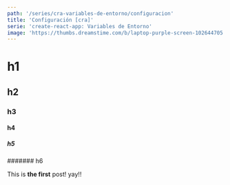 ```yaml
---
path: '/series/cra-variables-de-entorno/configuracion'
title: 'Configuración [cra]'
serie: 'create-react-app: Variables de Entorno'
image: 'https://thumbs.dreamstime.com/b/laptop-purple-screen-102644705.jpg'
---
```


# h1

## h2

### h3

#### h4

##### h5

####### h6

This is **the first** post! yay!!
